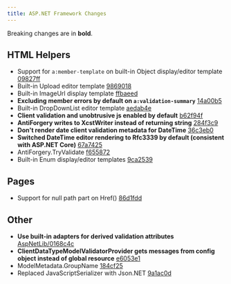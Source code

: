 ```yaml
---
title: ASP.NET Framework Changes
---
```

Breaking changes are in **bold**.

## HTML Helpers

- Support for `a:member-template` on built-in Object display/editor template [09827ff](https://github.com/maxtoroq/XCST-a/commit/09827ff136998450f1b8c4e4aa96dd544caeb1b5#diff-d9e4a150ec2ec7025b8cfa3d93460c97)
- Built-in Upload editor template [9869018](https://github.com/maxtoroq/XCST-a/commit/9869018828224a5c0f0c8c0e7eb73b831cbc3ad0)
- Built-in ImageUrl display template [ffbaeed](https://github.com/maxtoroq/XCST-a/commit/ffbaeed858d8562a7f1bd06cc13cdb54721f30b5)
- **Excluding member errors by default on `a:validation-summary`** [14a00b5](https://github.com/maxtoroq/XCST-a/commit/14a00b56381eed57d9cf9e098010ebb1264a327d)
- Built-in DropDownList editor template [aedab4e](https://github.com/maxtoroq/XCST-a/commit/aedab4e351a26f2b3e10c93b6793acb506d1ec6f)
- **Client validation and unobtrusive js enabled by default** [b62f94f](https://github.com/maxtoroq/XCST-a/commit/b62f94f7f117f835a33f4191f5a6fe840082238f)
- **AntiForgery writes to XcstWriter instead of returning string** [284f3c9](https://github.com/maxtoroq/XCST-a/commit/284f3c96a214f6df02bcf3f5eebc653d81e6b09c)
- **Don't render date client validation metadata for DateTime** [36c3eb0](https://github.com/maxtoroq/XCST-a/commit/36c3eb0942da4904cb1149efc29278e41f327d33)
- **Switched DateTime editor rendering to Rfc3339 by default (consistent with ASP.NET Core)** [67a7425](https://github.com/maxtoroq/XCST-a/commit/67a7425623f9de3333073195804f8f83f04d38d3)
- AntiForgery.TryValidate [f655872](https://github.com/maxtoroq/XCST-a/commit/f655872a5430feb5c8cd9aa954c25e6dd37458c7)
- Built-in Enum display/editor templates [9ca2539](https://github.com/maxtoroq/XCST-a/commit/9ca25398f221720565d65b4d30630f849c79d551)

## Pages

- Support for null path part on Href() [86d1fdd](https://github.com/maxtoroq/XCST-a/commit/86d1fdd3fe7e41c636fb5499bd849625f983d26c)

## Other

- **Use built-in adapters for derived validation attributes** [AspNetLib/0168c4c](https://github.com/maxtoroq/AspNetLib/commit/0168c4cf7d390f14f0d043fb6811bffc8174245e)
- **ClientDataTypeModelValidatorProvider gets messages from config object instead of global resource** [e6053e1](https://github.com/maxtoroq/XCST-a/commit/e6053e1468f8597d375fa50d23932a698fe0b946)
- ModelMetadata.GroupName [184cf25](https://github.com/maxtoroq/XCST-a/commit/184cf25ba5850fb6efb482002b243d9fa35702f4)
- Replaced JavaScriptSerializer with Json.NET [9a1ac0d](https://github.com/maxtoroq/XCST-a/commit/9a1ac0db954d54ecc58977a9ffe70cd428185947)
